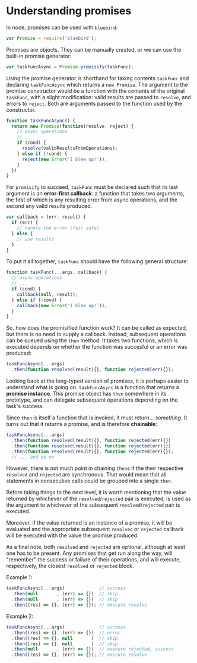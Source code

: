 # Understanding promises

In node, promises can be used with `bluebird`:
```js
var Promise = require('bluebird');
```

Promises are objects. They can be manually created, or we can use the built-in promise generator:
```js
var taskFuncAsync = Promise.promisify(taskFunc);
```

Using the promise generator is shorthand for taking contents `taskFunc` and declaring `taskFuncAsync` which returns a `new Promise`. The argument to the promise constructor would be a function with the contents of the original `taskFunc`, with a slight modification: valid results are passed to `resolve`, and errors to `reject`. Both are arguments passed to the function used by the constructor.
```js
function taskFuncAsync() {
  return new Promise(function(resolve, reject) {
    // async operations
    // ...
    if (cond) {
      resolve(validResultsFromOperations);
    } else if (!cond) {
      reject(new Error('I blew up!'));
    }
  })
}
```

For `promisify` to succeed, `taskFunc` must be declared such that its last argument is an **error-first callback**: a function that takes two arguments, the first of which is any resulting error from async operations, and the second any valid results produced.
```js
var callback = (err, result) {
  if (err) {
    // handle the error (fail safe)
  } else {
    // use results
  }
}
```

To put it all together, `taskFunc` should have the following general structure:
```js
function taskFunc(...args, callback) {
  // async operations
  // ...
  if (cond) {
    callback(null, result);
  } else if (!cond) {
    callback(new Error('I blew up!'));
  }
}
```

So, how does the promisified function work? It can be called as expected, but there is no need to supply a callback. Instead, subsequent operations can be queued using the `then` method. It takes two functions, which is executed depends on whether the function was succesful or an error was produced:
```js
taskFuncAsync(...args)
  .then(function resolved(result){}, function rejected(err){});
```

Looking back at the long-typed version of promises, it is perhaps easier to understand what is going on. `taskFuncAsync` is a function that returns a **promise instance**. This promise object has `then` somewhere in its prototype, and can delegate subsequent operations depending on the task's success.

Since `then` is itself a function that is invoked, it must return... *something*. It turns out that it returns a promise, and is therefore **chainable**:
```js
taskFuncAsync(...args)
  .then(function resolved(result){}, function rejected(err){})
  .then(function resolved(result){}, function rejected(err){})
  .then(function resolved(result){}, function rejected(err){});
  // ... and so on
```

However, there is not much point in chaining `then`s if the their respective `resolved` and `rejected` are synchronous. That would mean that all statements in consecutive calls could be grouped into a single `then`.

Before taking things to the next level, it is worth mentioning that the value returned by whichever of the `resolved`/`rejected` pair is executed, is used as the argument to whichever of the subsequent `resolved`/`rejected` pair is executed.

Moreover, if the value returned is an instance of a promise, it will be evaluated and the appropriate subsequent `resolved` or `rejected` callback will be executed with the value the promise produced.

As a final note, both `resolved` and `rejected` are optional, although at least one has to be present. Any promises that get run along the way, will "remember" the success or failure of their operations, and will execute, respectively, the closest `resolved` or `rejected` block.

Example 1:
```js
taskFuncAsync(...args)             // success
  .then(null       , (err) => {})  // skip
  .then(null       , (err) => {})  // skip
  .then((res) => {}, (err) => {}); // execute resolve
```

Example 2:
```js
taskFuncAsync(...args)             // success
  .then((res) => {}, (err) => {})  // error
  .then((res) => {}, null       )  // skip
  .then((res) => {}, null       )  // skip
  .then(null       , (err) => {})  // execute rejected, success
  .then((res) => {}, (err) => {}); // execute resolve
```

